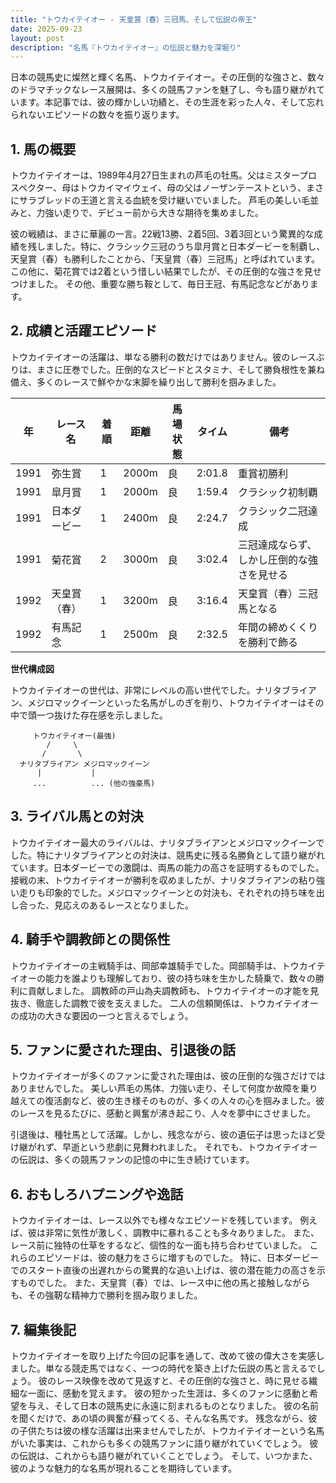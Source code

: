 ```yaml
---
title: "トウカイテイオー - 天皇賞（春）三冠馬、そして伝説の帝王"
date: 2025-09-23
layout: post
description: "名馬『トウカイテイオー』の伝説と魅力を深堀り"
---
```


日本の競馬史に燦然と輝く名馬、トウカイテイオー。その圧倒的な強さと、数々のドラマチックなレース展開は、多くの競馬ファンを魅了し、今も語り継がれています。本記事では、彼の輝かしい功績と、その生涯を彩った人々、そして忘れられないエピソードの数々を振り返ります。


## 1. 馬の概要

トウカイテイオーは、1989年4月27日生まれの芦毛の牡馬。父はミスタープロスペクター、母はトウカイマイウェイ、母の父はノーザンテーストという、まさにサラブレッドの王道と言える血統を受け継いでいました。  芦毛の美しい毛並みと、力強い走りで、デビュー前から大きな期待を集めました。

彼の戦績は、まさに華麗の一言。22戦13勝、2着5回、3着3回という驚異的な成績を残しました。特に、クラシック三冠のうち皐月賞と日本ダービーを制覇し、天皇賞（春）も勝利したことから、「天皇賞（春）三冠馬」と呼ばれています。この他に、菊花賞では2着という惜しい結果でしたが、その圧倒的な強さを見せつけました。  その他、重要な勝ち鞍として、毎日王冠、有馬記念などがあります。


## 2. 成績と活躍エピソード

トウカイテイオーの活躍は、単なる勝利の数だけではありません。彼のレースぶりは、まさに圧巻でした。圧倒的なスピードとスタミナ、そして勝負根性を兼ね備え、多くのレースで鮮やかな末脚を繰り出して勝利を掴みました。

| 年 | レース名        | 着順 | 距離 | 馬場状態 | タイム       | 備考                                      |
|----|-----------------|-------|-------|-----------|-------------|-------------------------------------------|
| 1991 | 弥生賞           | 1     | 2000m | 良         | 2:01.8      | 重賞初勝利                                  |
| 1991 | 皐月賞           | 1     | 2000m | 良         | 1:59.4      | クラシック初制覇                           |
| 1991 | 日本ダービー       | 1     | 2400m | 良         | 2:24.7      | クラシック二冠達成                         |
| 1991 | 菊花賞           | 2     | 3000m | 良         | 3:02.4      | 三冠達成ならず、しかし圧倒的な強さを見せる |
| 1992 | 天皇賞（春）     | 1     | 3200m | 良         | 3:16.4      | 天皇賞（春）三冠馬となる                   |
| 1992 | 有馬記念         | 1     | 2500m | 良         | 2:32.5      | 年間の締めくくりを勝利で飾る               |


**世代構成図**

トウカイテイオーの世代は、非常にレベルの高い世代でした。ナリタブライアン、メジロマックイーンといった名馬がしのぎを削り、トウカイテイオーはその中で頭一つ抜けた存在感を示しました。

```
     トウカイテイオー(最強)
        /     \
       /       \
  ナリタブライアン メジロマックイーン
      |           |
     ...          ... (他の強豪馬)
```


## 3. ライバル馬との対決

トウカイテイオー最大のライバルは、ナリタブライアンとメジロマックイーンでした。特にナリタブライアンとの対決は、競馬史に残る名勝負として語り継がれています。日本ダービーでの激闘は、両馬の能力の高さを証明するものでした。接戦の末、トウカイテイオーが勝利を収めましたが、ナリタブライアンの粘り強い走りも印象的でした。メジロマックイーンとの対決も、それぞれの持ち味を出し合った、見応えのあるレースとなりました。


## 4. 騎手や調教師との関係性

トウカイテイオーの主戦騎手は、岡部幸雄騎手でした。岡部騎手は、トウカイテイオーの能力を誰よりも理解しており、彼の持ち味を生かした騎乗で、数々の勝利に貢献しました。  調教師の戸山為夫調教師も、トウカイテイオーの才能を見抜き、徹底した調教で彼を支えました。  二人の信頼関係は、トウカイテイオーの成功の大きな要因の一つと言えるでしょう。


## 5. ファンに愛された理由、引退後の話

トウカイテイオーが多くのファンに愛された理由は、彼の圧倒的な強さだけではありませんでした。  美しい芦毛の馬体、力強い走り、そして何度か故障を乗り越えての復活劇など、彼の生き様そのものが、多くの人々の心を掴みました。彼のレースを見るたびに、感動と興奮が沸き起こり、人々を夢中にさせました。

引退後は、種牡馬として活躍。しかし、残念ながら、彼の遺伝子は思ったほど受け継がれず、早逝という悲劇に見舞われました。  それでも、トウカイテイオーの伝説は、多くの競馬ファンの記憶の中に生き続けています。


## 6. おもしろハプニングや逸話

トウカイテイオーは、レース以外でも様々なエピソードを残しています。  例えば、彼は非常に気性が激しく、調教中に暴れることも多々ありました。  また、レース前に独特の仕草をするなど、個性的な一面も持ち合わせていました。  これらのエピソードは、彼の魅力をさらに増すものでした。  特に、日本ダービーでのスタート直後の出遅れからの驚異的な追い上げは、彼の潜在能力の高さを示すものでした。  また、天皇賞（春）では、レース中に他の馬と接触しながらも、その強靭な精神力で勝利を掴み取りました。


## 7. 編集後記

トウカイテイオーを取り上げた今回の記事を通して、改めて彼の偉大さを実感しました。単なる競走馬ではなく、一つの時代を築き上げた伝説の馬と言えるでしょう。  彼のレース映像を改めて見返すと、その圧倒的な強さと、時に見せる繊細な一面に、感動を覚えます。  彼の短かった生涯は、多くのファンに感動と希望を与え、そして日本の競馬史に永遠に刻まれるものとなりました。  彼の名前を聞くだけで、あの頃の興奮が蘇ってくる、そんな名馬です。  残念ながら、彼の子供たちは彼の様な活躍は出来ませんでしたが、トウカイテイオーという名馬がいた事実は、これからも多くの競馬ファンに語り継がれていくでしょう。  彼の伝説は、これからも語り継がれていくことでしょう。  そして、いつかまた、彼のような魅力的な名馬が現れることを期待しています。
